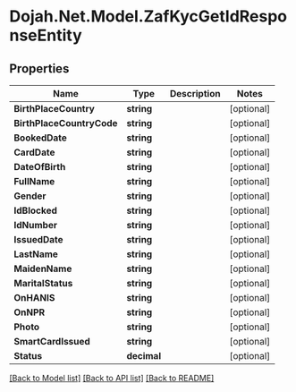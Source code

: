 # Dojah.Net.Model.ZafKycGetIdResponseEntity

## Properties

Name | Type | Description | Notes
------------ | ------------- | ------------- | -------------
**BirthPlaceCountry** | **string** |  | [optional] 
**BirthPlaceCountryCode** | **string** |  | [optional] 
**BookedDate** | **string** |  | [optional] 
**CardDate** | **string** |  | [optional] 
**DateOfBirth** | **string** |  | [optional] 
**FullName** | **string** |  | [optional] 
**Gender** | **string** |  | [optional] 
**IdBlocked** | **string** |  | [optional] 
**IdNumber** | **string** |  | [optional] 
**IssuedDate** | **string** |  | [optional] 
**LastName** | **string** |  | [optional] 
**MaidenName** | **string** |  | [optional] 
**MaritalStatus** | **string** |  | [optional] 
**OnHANIS** | **string** |  | [optional] 
**OnNPR** | **string** |  | [optional] 
**Photo** | **string** |  | [optional] 
**SmartCardIssued** | **string** |  | [optional] 
**Status** | **decimal** |  | [optional] 

[[Back to Model list]](../README.md#documentation-for-models) [[Back to API list]](../README.md#documentation-for-api-endpoints) [[Back to README]](../README.md)

